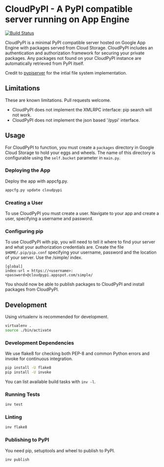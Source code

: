 # CloudPyPI - A PyPI compatible server running on App Engine

[![Build Status](https://travis-ci.org/vendasta/cloudpypi.svg)](https://travis-ci.org/vendasta/cloudpypi)

CloudPyPI is a minimal PyPI compatible server hosted on Google App Engine with
packages served from Cloud Storage. CloudPyPI includes an authentication
and authorization framework for securing your private packages. Any packages not
found on your CloudPyPI instance are automatically retrieved from PyPI itself.

Credit to [pypiserver](https://github.com/pypiserver/pypiserver) for the intial
file system implementation.

## Limitations

These are known limitations. Pull requests welcome.

- CloudPyPI does not implement the XMLRPC interface: pip search will not work.
- CloudPyPI does not implement the json based '/pypi' interface.

## Usage

For CloudPyPI to function, you must create a `packages` directory in Google
Cloud Storage to hold your eggs and wheels. The name of this directory is
configurable using the `self.bucket` parameter in `main.py`.

### Deploying the App

Deploy the app with appcfg.py.

```bash
appcfg.py update cloudpypi
```

### Creating a User

To use CloudPyPI you must create a user. Navigate to your app and create a user,
specifying a username and password.

### Configuring pip

To use CloudPyPI with pip, you will need to tell it where to find your server
and what your authorization credentials are. Create the file
`$HOME/.pip/pip.conf` specifying your username, password and the location of
your server. Use the /simple/ index.

```
[global]
index-url = https://<username>:<password>@cloudpypi.appspot.com/simple/
```

You should now be able to publish packages to CloudPyPI and install packages
from CloudPyPI.

## Development

Using virtualenv is recommended for development.

```bash
virtualenv .
source ./bin/activate
```

### Development Dependencies

We use flake8 for checking both PEP-8 and common Python errors and invoke for
continuous integration.

```bash
pip install -U flake8
pip install -U invoke
```

You can list available build tasks with `inv -l`.

### Running Tests

```bash
inv test
```

### Linting

```bash
inv flake8
```

### Publishing to PyPI
You need pip, setuptools and wheel to publish to PyPI.

```
inv publish
```
